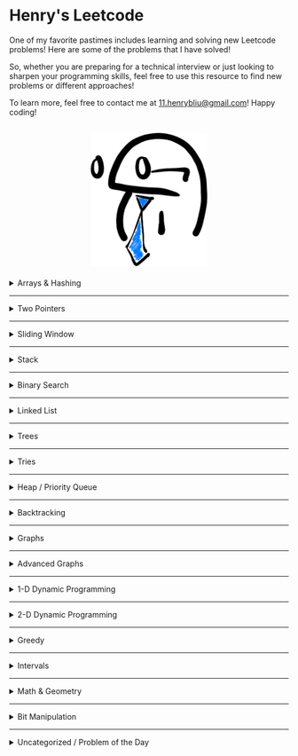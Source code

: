 # Henry's Leetcode
One of my favorite pastimes includes learning and solving new Leetcode problems! Here are some of the problems that I have solved!

So, whether you are preparing for a technical interview or just looking to sharpen your programming skills, feel free to use this resource to find new problems or different approaches!

To learn more, feel free to contact me at 11.henrybliu@gmail.com! Happy coding!

<h2 style="text-align: center;">

<img src="images/cartoon.png" alt="cartoon character" title="cartoon character" width="210"/>

</h2>

<details>
<summary>  Arrays & Hashing </summary>

| # | Difficulty | Problem | My Solution |
| :---: | :---: | :----: | :---: |
| 217 | Easy | [Contains Duplicate](https://leetcode.com/problems/contains-duplicate/) | [python3](https://github.com/henrybliu/Leetcode/blob/main/solutions/217.py) |
|  242 | Easy | [Valid Anagram](https://leetcode.com/problems/valid-anagram/) | [python3](https://github.com/henrybliu/Leetcode/blob/main/solutions/242.py)|
|  1 | Easy | [Two Sum](https://leetcode.com/problems/two-sum/) | [python3](https://github.com/henrybliu/Leetcode/blob/main/solutions/1.py) |
|  49 | Medium | [Group Anagrams](https://leetcode.com/problems/group-anagrams/) | [python3](https://github.com/henrybliu/Leetcode/blob/main/solutions/49.py) |
|  347 | Medium | [Top K Frequent Elements](https://leetcode.com/problems/top-k-frequent-elements/) |[python3](https://github.com/henrybliu/Leetcode/blob/main/solutions/347.py) |
|  248 | Medium | [Product of Array Except Self](https://leetcode.com/problems/product-of-array-except-self/) | [python3](https://github.com/henrybliu/Leetcode/blob/main/solutions/248.py) |
|  36 | Medium | [Valid Sudoku](https://leetcode.com/problems/valid-sudoku/) | [python3](https://github.com/henrybliu/Leetcode/blob/main/solutions/36.py)|
|  128 | Medium | [Longest Consecutive Sequence](https://leetcode.com/problems/longest-consecutive-sequence/) | [python3](https://github.com/henrybliu/Leetcode/blob/main/solutions/128.py)|
|  392 | Easy | [Is Subsequence](https://leetcode.com/problems/is-subsequence/) | [python3](https://github.com/henrybliu/Leetcode/blob/main/solutions/392.py)|
|  58 | Easy | [Length of Last Word](https://leetcode.com/problems/length-of-last-word/) | [python3](https://github.com/henrybliu/Leetcode/blob/main/solutions/58.py)|
|  1299 | Easy | [Replace Elements With Greatest Element on Right Side](https://leetcode.com/problems/replace-elements-with-greatest-element-on-right-side/) | [python3](https://github.com/henrybliu/Leetcode/blob/main/solutions/1299.py)|
|  14 | Easy | [Longest Common Prefix](https://leetcode.com/problems/longest-common-prefix/) | [python3](solutions/14.py) |
|  27 | Easy | [Remove Element](https://leetcode.com/problems/remove-element/description/) | [python3](https://github.com/henrybliu/Leetcode/blob/main/solutions/27.py) |
|  929 | Easy | [Unique Email Addresses](https://leetcode.com/problems/unique-email-addresses/) | [python3](https://github.com/henrybliu/Leetcode/blob/main/solutions/929.py) |
|  554 | Medium | [Brick Wall](https://leetcode.com/problems/brick-wall/) | [python3](https://github.com/henrybliu/Leetcode/blob/main/solutions/554.py)|
|  819 | Easy | [Most Common Word](https://leetcode.com/problems/most-common-word/description/) | [python3](https://github.com/henrybliu/Leetcode/blob/main/solutions/819.py)|
|  937 | Medium | [Reorder Data in Log Files](https://leetcode.com/problems/reorder-data-in-log-files/description/) | [python3](https://github.com/henrybliu/Leetcode/blob/main/solutions/937.py)|
</details>

---

<details>
<summary>Two Pointers</summary>

| # | Difficulty | Problem | My Solution |
| :---: | :---: | :----: | :---: |
|  881 | Medium | [Boats to Save People](https://leetcode.com/problems/boats-to-save-people/) | [python3](https://github.com/henrybliu/Leetcode/blob/main/solutions/881.py) |
|  42 | Hard | [Trapping Rain Water](https://leetcode.com/problems/trapping-rain-water/) | [python3](https://github.com/henrybliu/Leetcode/blob/main/solutions/42.py) |
|  11 | Medium | [Container With Most Water](https://leetcode.com/problems/container-with-most-water/) | [python3](https://github.com/henrybliu/Leetcode/blob/main/solutions/11.py)|
|  15 | Medium | [3Sum](https://leetcode.com/problems/3sum/) | [python3](https://github.com/henrybliu/Leetcode/blob/main/solutions/15.py) |
|  167 | Medium | [Two Sum II - Input Array is Sorted](https://leetcode.com/problems/two-sum-ii-input-array-is-sorted/) | [python3](https://github.com/henrybliu/Leetcode/blob/main/solutions/167.py)|
|  125 | Easy | [Valid Palindrome](https://leetcode.com/problems/valid-palindrome/) | [python3](https://github.com/henrybliu/Leetcode/blob/main/solutions/125.py) |
|  777 | Medium | [Swap Adjacent in LR String](https://leetcode.com/problems/swap-adjacent-in-lr-string/description/) | [python3](https://github.com/henrybliu/Leetcode/blob/main/solutions/777.py) |
|  2149 | Medium | [Rearrange Array Elements by Sign](https://leetcode.com/problems/rearrange-array-elements-by-sign/description/?envType=daily-question&envId=2024-02-14) | [python3](https://github.com/henrybliu/Leetcode/blob/main/solutions/2149.py) |
</details>

---

<details>
<summary> Sliding Window </summary>

| # | Difficulty | Problem | My Solution |
| :---: | :---: | :----: | :---: |
|  121 | Easy | [Best Time to Buy and Sell Stock](https://leetcode.com/problems/best-time-to-buy-and-sell-stock/) | [python3](https://github.com/henrybliu/Leetcode/blob/main/solutions/121.py) |
|  3 | Medium | [Longest Substring Without Repeating Characters](https://leetcode.com/problems/longest-substring-without-repeating-characters/) | [python3](https://github.com/henrybliu/Leetcode/blob/main/solutions/3.py) |
|  424 | Medium | [Longest Repeating Character Replacement](https://leetcode.com/problems/longest-repeating-character-replacement/) | [python3](https://github.com/henrybliu/Leetcode/blob/main/solutions/424.py) |
|  567 | Medium | [Permutation in String](https://leetcode.com/problems/permutation-in-string/) | [python3](https://github.com/henrybliu/Leetcode/blob/main/solutions/567.py)|

</details>

---

<details>
<summary> Stack </summary>

| # | Difficulty | Problem | My Solution |
| :---: | :---: | :----: | :---: |
| 20 | Easy | [Valid Parentheses](https://leetcode.com/problems/valid-parentheses/) | [python3](https://github.com/henrybliu/Leetcode/blob/main/solutions/20.py) |
| 155 | Medium | [Min Stack](https://leetcode.com/problems/min-stack/description/) | [python3](https://github.com/henrybliu/Leetcode/blob/main/solutions/155.py) |
| 150 | Medium | [Evaluate Reverse Polish Notation](https://leetcode.com/problems/evaluate-reverse-polish-notation/) | [python3](https://github.com/henrybliu/Leetcode/blob/main/solutions/150.py) |
| 22| Medium | [Generate Parentheses](https://leetcode.com/problems/generate-parentheses/) | [python3](https://github.com/henrybliu/Leetcode/blob/main/solutions/22.py) |
|  735 | Medium | [Asteroid Collision](https://leetcode.com/problems/asteroid-collision/) | [python3](https://github.com/henrybliu/Leetcode/blob/main/solutions/735.py)|
|  739 | Medium | [Daily Temperatures](https://leetcode.com/problems/daily-temperatures/) | [python3](https://github.com/henrybliu/Leetcode/blob/main/solutions/739.py)|
|  853 | Medium | [Car Fleet](https://leetcode.com/problems/car-fleet/) | [python3](https://github.com/henrybliu/Leetcode/blob/main/solutions/853.py)|
|  394 | Medium | [Decode String](https://leetcode.com/problems/decode-string/) | [python3](https://github.com/henrybliu/Leetcode/blob/main/solutions/394.py)|
|  456 | Medium | [132 Pattern](https://leetcode.com/problems/132-pattern/description/) | [python3](https://github.com/henrybliu/Leetcode/blob/main/solutions/456.py)|
|  232 | Easy | [Implement Queue Using Stacks](https://leetcode.com/problems/implement-queue-using-stacks/?envType=daily-question&envId=2024-01-29) | [python3](https://github.com/henrybliu/Leetcode/blob/main/solutions/232.py)|
|  907 | Medium | [Sum of Subarray Minimums](https://leetcode.com/problems/sum-of-subarray-minimums/description/) | [python3](https://github.com/henrybliu/Leetcode/blob/main/solutions/907.py)|
</details>


</details>

---

<details>
<summary> Binary Search </summary>

| # | Difficulty | Problem | My Solution |
| :---: | :---: | :----: | :---: |
| 704 | Easy | [Binary Search](https://leetcode.com/problems/binary-search/) | [python3](https://github.com/henrybliu/Leetcode/blob/main/solutions/704.py) |
| 74 | Medium | [Search a 2D Matrix](https://leetcode.com/problems/search-a-2d-matrix/) | [python3](https://github.com/henrybliu/Leetcode/blob/main/solutions/74.py) |
| 875 | Medium | [Koko Eating Bananas](https://leetcode.com/problems/koko-eating-bananas/) | [python3](https://github.com/henrybliu/Leetcode/blob/main/solutions/875.py) |
| 153 | Medium | [Find Minimum in Rotated Sorted Array](https://leetcode.com/problems/find-minimum-in-rotated-sorted-array/) | [python3](https://github.com/henrybliu/Leetcode/blob/main/solutions/153.py) |
| 33 | Medium | [Search in Rotated Sorted Array](https://leetcode.com/problems/search-in-rotated-sorted-array/) | [python3](https://github.com/henrybliu/Leetcode/blob/main/solutions/33.py) |
| 981 | Medium | [Time Based Key-Value Store](https://leetcode.com/problems/time-based-key-value-store/) | [python3](https://github.com/henrybliu/Leetcode/blob/main/solutions/981.py) |
| 540 | Medium | [Single Element in a Sorted Array](https://leetcode.com/problems/single-element-in-a-sorted-array/) | [python3](https://github.com/henrybliu/Leetcode/blob/main/solutions/540.py) |
| 162 | Medium | [Single Element in a Sorted Array](https://leetcode.com/problems/find-peak-element/description/) | [python3](https://github.com/henrybliu/Leetcode/blob/main/solutions/162.py) |
| 4 | Hard | [Median of Two Sorted Arrays](https://leetcode.com/problems/median-of-two-sorted-arrays/) | [python3](https://github.com/henrybliu/Leetcode/blob/main/solutions/4.py) |


</details>

---

<details>
<summary> Linked List </summary>

| # | Difficulty | Problem | My Solution |
| :---: | :---: | :----: | :---: |
| 206 | Easy | [Reverse Linked List](https://leetcode.com/problems/reverse-linked-list/) | [python3](https://github.com/henrybliu/Leetcode/blob/main/solutions/206.py) |
| 21 | Easy | [Merge Two Sorted Lists](https://leetcode.com/problems/merge-two-sorted-lists/) | [python3](https://github.com/henrybliu/Leetcode/blob/main/solutions/21.py) |
| 143 | Medium | [Reorder List](https://leetcode.com/problems/reorder-list/) | [python3](https://github.com/henrybliu/Leetcode/blob/main/solutions/143.py) |
| 19 | Medium | [Remove Nth Node From End of List](https://leetcode.com/problems/remove-nth-node-from-end-of-list/) | [python3](https://github.com/henrybliu/Leetcode/blob/main/solutions/19.py) |
| 138 | Medium | [Copy List with Random Pointer](https://leetcode.com/problems/copy-list-with-random-pointer/) | [python3](https://github.com/henrybliu/Leetcode/blob/main/solutions/138.py) |
| 2| Medium | [Add Numbers](https://leetcode.com/problems/add-two-numbers/) | [python3](https://github.com/henrybliu/Leetcode/blob/main/solutions/2.py) |
|  141 | Easy | [Linked List Cycle](https://leetcode.com/problems/linked-list-cycle/) | [python3](https://github.com/henrybliu/Leetcode/blob/main/solutions/141.py)|
|  287 | Medium | [Find the Duplicate Number](https://leetcode.com/problems/find-the-duplicate-number/) | [python3](https://github.com/henrybliu/Leetcode/blob/main/solutions/287.py)|
|  146 | Medium | [LRU Cache](https://leetcode.com/problems/lru-cache/) | [python3](https://github.com/henrybliu/Leetcode/blob/main/solutions/146.py)|
|  23 | Medium | [Merge K Sorted Lists](https://leetcode.com/problems/merge-k-sorted-lists/description/) | [python3](https://github.com/henrybliu/Leetcode/blob/main/solutions/23.py)|

</details>

---

<details>
<summary> Trees </summary>

| # | Difficulty | Problem | My Solution |
| :---: | :---: | :----: | :---: |
| 102 | Medium | [Binary Tree Level Order Traversal](https://leetcode.com/problems/binary-tree-level-order-traversal/) | [python3](https://github.com/henrybliu/Leetcode/blob/main/solutions/102.py) |
| 199 | Medium | [Binary Tree Level Order Traversal](https://leetcode.com/problems/binary-tree-right-side-view/) | [python3](https://github.com/henrybliu/Leetcode/blob/main/solutions/199.py) |
| 1448 | Medium | [Count Good Nodes in Binary Tree](https://leetcode.com/problems/count-good-nodes-in-binary-tree/) | [python3](https://github.com/henrybliu/Leetcode/blob/main/solutions/1448.py) |
| 98 | Medium | [Validate Binary Search Tree](https://leetcode.com/problems/validate-binary-search-tree/) | [python3](https://github.com/henrybliu/Leetcode/blob/main/solutions/98.py) |
| 230 | Medium | [Kth Smallest Element in a BST](https://leetcode.com/problems/kth-smallest-element-in-a-bst/) | [python3](https://github.com/henrybliu/Leetcode/blob/main/solutions/230.py) |
| 105 | Medium | [Construct Binary Tree from Preorder and Inorder Traversal](https://leetcode.com/problems/construct-binary-tree-from-preorder-and-inorder-traversal/) | [python3](https://github.com/henrybliu/Leetcode/blob/main/solutions/105.py) |
| 124 | Hard | [Binary Tree Maximum Path Sum](https://leetcode.com/problems/binary-tree-maximum-path-sum/) | [python3](https://github.com/henrybliu/Leetcode/blob/main/solutions/124.py) |
| 297 | Hard | [Serialize and Deserialize Binary Tree](https://leetcode.com/problems/serialize-and-deserialize-binary-tree/) | [python3](https://github.com/henrybliu/Leetcode/blob/main/solutions/297.py) |
| 226 | Easy | [Invert Binary Tree](https://leetcode.com/problems/invert-binary-tree/) | [python3](https://github.com/henrybliu/Leetcode/blob/main/solutions/226.py) |
| 104 | Easy | [Maximum Depth of Binary Tree](https://leetcode.com/problems/maximum-depth-of-binary-tree/) | [python3](https://github.com/henrybliu/Leetcode/blob/main/solutions/104.py) |
| 543 | Easy | [Diameter of Binary Tree](https://leetcode.com/problems/diameter-of-binary-tree/) | [python3](https://github.com/henrybliu/Leetcode/blob/main/solutions/543.py) |
| 110 | Easy | [Balanced Binary Tree](https://leetcode.com/problems/balanced-binary-tree/) | [python3](https://github.com/henrybliu/Leetcode/blob/main/solutions/110.py) |
| 100 | Easy | [Same Tree](https://leetcode.com/problems/same-tree/) | [python3](https://github.com/henrybliu/Leetcode/blob/main/solutions/100.py) |
| 572 | Easy | [Subtree of Another Tree](https://leetcode.com/problems/subtree-of-another-tree/) | [python3](https://github.com/henrybliu/Leetcode/blob/main/solutions/572.py) |
| 235 | Medium | [Lowest Common Ancestor of a Binary Search Tree](https://leetcode.com/problems/lowest-common-ancestor-of-a-binary-search-tree/) | [python3](https://github.com/henrybliu/Leetcode/blob/main/solutions/235.py) |
| 1026 | Medium | [Maximum Difference Between Node and Ancestor](https://leetcode.com/problems/maximum-difference-between-node-and-ancestor/description/?envType=daily-question&envId=2024-01-11) | [python3](https://github.com/henrybliu/Leetcode/blob/main/solutions/1026.py) |
| 872 | Easy | [Leaf-Similar Trees](https://leetcode.com/problems/leaf-similar-trees/description/?envType=daily-question&envId=2024-01-09) | [python3](https://github.com/henrybliu/Leetcode/blob/main/solutions/872.py) |
| 938 | Easy | [Range Sum of BST](https://leetcode.com/problems/range-sum-of-bst/description/?envType=daily-question&envId=2024-01-08) | [python3](https://github.com/henrybliu/Leetcode/blob/main/solutions/938.py) |
| 2385 | Medium | [Amount of Time for Binary Tree to Be Infected](https://leetcode.com/problems/amount-of-time-for-binary-tree-to-be-infected/description/?envType=daily-question&envId=2024-01-10) | [python3](https://github.com/henrybliu/Leetcode/blob/main/solutions/2385.py) |
| 1457 | Medium | [Pseudo-Palindromic Paths in a Binary Tree](https://leetcode.com/problems/pseudo-palindromic-paths-in-a-binary-tree/description/?envType=daily-question&envId=2024-01-24) | [python3](https://github.com/henrybliu/Leetcode/blob/main/solutions/1457.py) |
</details>


---

<details>
<summary> Tries </summary>

| # | Difficulty | Problem | My Solution |
| :---: | :---: | :----: | :---: |
| 208 | Medium | [Implement a Trie Prefix Tree](https://leetcode.com/problems/implement-trie-prefix-tree/) | [python3](https://github.com/henrybliu/Leetcode/blob/main/solutions/208.py) |
| 211 | Medium | [Design Add and Search Words Data Structure](https://leetcode.com/problems/design-add-and-search-words-data-structure/) | [python3](https://github.com/henrybliu/Leetcode/blob/main/solutions/211.py) |
| 212 | Hard | [Word Search II](https://leetcode.com/problems/word-search-ii/) | [python3](https://github.com/henrybliu/Leetcode/blob/main/solutions/212.py) |


</details>

---

<details>
<summary> Heap / Priority Queue </summary>

| # | Difficulty | Problem | My Solution |
| :---: | :---: | :----: | :---: |
| 355 | Medium | [Design Twitter](https://leetcode.com/problems/design-twitter/description/) | [python3](https://github.com/henrybliu/Leetcode/blob/main/solutions/355.py) |
| 703 | Easy | [Kth Largest Element in a Stream](https://leetcode.com/problems/kth-largest-element-in-a-stream/) | [python3](https://github.com/henrybliu/Leetcode/blob/main/solutions/703.py) |
| 1046 | Easy | [Last Stone Weight](https://leetcode.com/problems/last-stone-weight/) | [python3](https://github.com/henrybliu/Leetcode/blob/main/solutions/1046.py) |
| 973 | Medium | [K Closest Points to Origin](https://leetcode.com/problems/k-closest-points-to-origin/) | [python3](https://github.com/henrybliu/Leetcode/blob/main/solutions/973.py) |
| 215 | Medium | [Kth Largest Element in an Array](https://leetcode.com/problems/kth-largest-element-in-an-array/) | [python3](https://github.com/henrybliu/Leetcode/blob/main/solutions/215.py) |
| 295 | Medium | [Find Median from Data Stream](https://leetcode.com/problems/find-median-from-data-stream/) | [python3](https://github.com/henrybliu/Leetcode/blob/main/solutions/295.py) |
| 621 | Medium | [Task Scheduler](https://leetcode.com/problems/task-scheduler/) | [python3](https://github.com/henrybliu/Leetcode/blob/main/solutions/621.py) |


</details>

---

<details>
<summary> Backtracking </summary>

| # | Difficulty | Problem | My Solution |
| :---: | :---: | :----: | :---: |
| 51 | Hard | [N-Queens](https://leetcode.com/problems/n-queens/description/) | [python3](https://github.com/henrybliu/Leetcode/blob/main/solutions/51.py) |
| 78 | Medium | [Subsets](https://leetcode.com/problems/subsets/description/) | [python3](https://github.com/henrybliu/Leetcode/blob/main/solutions/78.py) |
| 39 | Medium | [Combination Sum](https://leetcode.com/problems/combination-sum/description/) | [python3](https://github.com/henrybliu/Leetcode/blob/main/solutions/39.py) |
| 46 | Medium | [Permutations](https://leetcode.com/problems/permutations/description/) | [python3](https://github.com/henrybliu/Leetcode/blob/main/solutions/46.py) |
| 90 | Medium | [Subsets II](https://leetcode.com/problems/subsets-ii/) | [python3](https://github.com/henrybliu/Leetcode/blob/main/solutions/90.py) |
| 17 | Medium | [Letter Combinations of a Phone Number](https://leetcode.com/problems/letter-combinations-of-a-phone-number/description/) | [python3](https://github.com/henrybliu/Leetcode/blob/main/solutions/17.py) |
| 40 | Medium | [Combination Sum II](https://leetcode.com/problems/combination-sum-ii/description/) | [python3](https://github.com/henrybliu/Leetcode/blob/main/solutions/40.py) |
| 17 | Medium | [Letter Combinations of a Phone Number](https://leetcode.com/problems/letter-combinations-of-a-phone-number/description/) | [python3](https://github.com/henrybliu/Leetcode/blob/main/solutions/17.py) |
| 131 | Medium | [Palindrome Partitioning](https://leetcode.com/problems/palindrome-partitioning/description/) | [python3](https://github.com/henrybliu/Leetcode/blob/main/solutions/131.py) |
| 79 | Medium | [Word Search](https://leetcode.com/problems/word-search//) | [python3](https://github.com/henrybliu/Leetcode/blob/main/solutions/79.py) |
| 1239 | Medium | [Maximum Length of a Concatenated String with Unique Characters](https://leetcode.com/problems/maximum-length-of-a-concatenated-string-with-unique-characters/description/?envType=daily-question&envId=2024-01-23) | [python3](https://github.com/henrybliu/Leetcode/blob/main/solutions/1239.py) |

</details>

---

<details>
<summary> Graphs </summary>

| # | Difficulty | Problem | My Solution |
| :---: | :---: | :----: | :---: |
| 210 | Medium | [Course Schedule II](https://leetcode.com/problems/course-schedule-ii/description/) | [python3](https://github.com/henrybliu/Leetcode/blob/main/solutions/210.py) |
| 207 | Medium | [Course Schedule](https://leetcode.com/problems/course-schedule/description/) | [python3](https://github.com/henrybliu/Leetcode/blob/main/solutions/207.py) |
| 200 | Medium | [Number of Islands](https://leetcode.com/problems/number-of-islands/) | [python3](https://github.com/henrybliu/Leetcode/blob/main/solutions/200.py) |
| 695 | Medium | [Max Area of Island](https://leetcode.com/problems/max-area-of-island/) | [python3](https://github.com/henrybliu/Leetcode/blob/main/solutions/695.py) |
| 417 | Medium | [Pacific Atlantic Water Flow](https://leetcode.com/problems/pacific-atlantic-water-flow/) | [python3](https://github.com/henrybliu/Leetcode/blob/main/solutions/417.py) |
| 994 | Medium | [Rotting Oranges](https://leetcode.com/problems/rotting-oranges/) | [python3](https://github.com/henrybliu/Leetcode/blob/main/solutions/994.py) |
| 130 | Medium | [Surrounded Regions](https://leetcode.com/problems/surrounded-regions/) | [python3](https://github.com/henrybliu/Leetcode/blob/main/solutions/130.py) |
| 133 | Medium | [Clone Graph](https://leetcode.com/problems/clone-graph/description/) | [python3](https://github.com/henrybliu/Leetcode/blob/main/solutions/133.py) |
| 684 | Medium | [Redundant Connection](https://leetcode.com/problems/redundant-connection/description/) | [python3](https://github.com/henrybliu/Leetcode/blob/main/solutions/684.py) |
| 127 | Hard | [Word Ladder](https://leetcode.com/problems/word-ladder/) | [python3](https://github.com/henrybliu/Leetcode/blob/main/solutions/127.py) |
| 953 | Easy | [Verifying an Alien Dictionary](https://leetcode.com/problems/verifying-an-alien-dictionary/) | [python3](https://github.com/henrybliu/Leetcode/blob/main/solutions/953.py) |
| 934 | Medium | [Shortest Bridge](https://leetcode.com/problems/shortest-bridge/description/) | [python3](https://github.com/henrybliu/Leetcode/blob/main/solutions/934.py) |
| 909 | Medium | [Snakes and Ladders](https://leetcode.com/problems/snakes-and-ladders/description/) | [python3](https://github.com/henrybliu/Leetcode/blob/main/solutions/909.py) |
| 1306 | Medium | [Jump Game III](https://leetcode.com/problems/jump-game-iii/) | [python3](https://github.com/henrybliu/Leetcode/blob/main/solutions/1306.py) |

</details>

---

<details>
<summary> Advanced Graphs </summary>
To be added
</details>

---

<details>
<summary> 1-D Dynamic Programming </summary>

| # | Difficulty | Problem | My Solution |
| :---: | :---: | :----: | :---: |
| 1578 | Medium | [Minimum Time to Make Rope Colorful](https://leetcode.com/problems/minimum-time-to-make-rope-colorful/) | [python3](https://github.com/henrybliu/Leetcode/blob/main/solutions/1578.py) |
| 1155  | Medium | [Number of Dice Rolls With Target Sum](https://leetcode.com/problems/number-of-dice-rolls-with-target-sum/description/?envType=daily-question&envId=2023-12-26) | [python3](https://github.com/henrybliu/Leetcode/blob/main/solutions/1155.py) |
| 91  | Medium | [Decode Ways](https://leetcode.com/problems/decode-ways/description/?envType=daily-question&envId=2023-12-25) | [python3](https://github.com/henrybliu/Leetcode/blob/main/solutions/91.py) |
| 1567  | Medium | [Maximum Length of Subarray With Positive Product](https://leetcode.com/problems/maximum-length-of-subarray-with-positive-product/description/) | [python3](https://github.com/henrybliu/Leetcode/blob/main/solutions/1567.py) |
| 70  | Easy | [Climbing Stairs](https://leetcode.com/problems/climbing-stairs/description/?envType=daily-question&envId=2024-01-18) | [python3](https://github.com/henrybliu/Leetcode/blob/main/solutions/70.py) |
| 198  | Medium | [House Robber](https://leetcode.com/problems/house-robber/description/?envType=daily-question&envId=2024-01-21) | [python3](https://github.com/henrybliu/Leetcode/blob/main/solutions/198.py) |
| 5  | Medium | [Longest Palindromic Substring](https://leetcode.com/problems/longest-palindromic-substring/description/) | [python3](https://github.com/henrybliu/Leetcode/blob/main/solutions/5.py) |
</details>


---

<details>
<summary> 2-D Dynamic Programming </summary>

| # | Difficulty | Problem | My Solution |
| :---: | :---: | :----: | :---: |
| 931 | Medium | [Minimum Falling Path Sum]](https://leetcode.com/problems/minimum-falling-path-sum/description/?envType=daily-question&envId=2024-01-19) | [python3](https://github.com/henrybliu/Leetcode/blob/main/solutions/931.py) |
| 1143 | Medium | [Longest Common Subsequence]](https://leetcode.com/problems/longest-common-subsequence/description/?envType=daily-question&envId=2024-01-25) | [python3](https://github.com/henrybliu/Leetcode/blob/main/solutions/1143.py) |
| 576 | Medium | [Out of Boundary Paths](https://leetcode.com/problems/out-of-boundary-paths/description/?envType=daily-question&envId=2024-01-26) | [python3](https://github.com/henrybliu/Leetcode/blob/main/solutions/576.py) |
</details>

---

<details>
<summary> Greedy </summary>

| # | Difficulty | Problem | My Solution |
| :---: | :---: | :----: | :---: |
| 134 | Medium | [Gas Station](https://leetcode.com/problems/gas-station/description/) | [python3](https://github.com/henrybliu/Leetcode/blob/main/solutions/134.py) |
| 2966 | Medium | [Divide Array Into Arrays With Max Difference](https://leetcode.com/problems/divide-array-into-arrays-with-max-difference/?envType=daily-question&envId=2024-02-01) | [python3](https://github.com/henrybliu/Leetcode/blob/main/solutions/2966.py) |
| 2971 | Medium | [Find Polygon With the Largest Perimeter](https://leetcode.com/problems/find-polygon-with-the-largest-perimeter/description/?envType=daily-question&envId=2024-02-15) | [python3](https://github.com/henrybliu/Leetcode/blob/main/solutions/2971.py) |


</details>

---

<details>
<summary> Intervals </summary>

| # | Difficulty | Problem | My Solution |
| :---: | :---: | :----: | :---: |
| 57 | Medium | [Insert Interval](https://leetcode.com/problems/insert-interval/) | [python3](https://github.com/henrybliu/Leetcode/blob/main/solutions/57.py) |
| 56 | Medium | [Merge Intervals](https://leetcode.com/problems/merge-intervals/) | [python3](https://github.com/henrybliu/Leetcode/blob/main/solutions/56.py) |
| 435 | Medium | [Non-overlapping Intervals](https://leetcode.com/problems/non-overlapping-intervals/) | [python3](https://github.com/henrybliu/Leetcode/blob/main/solutions/435.py) |
</details>

---

<details>
<summary> Math & Geometry </summary>

| # | Difficulty | Problem | My Solution |
| :---: | :---: | :----: | :---: |
| 149 | Hard | [Max Points on a Line](https://leetcode.com/problems/max-points-on-a-line/description/) | [python3](https://github.com/henrybliu/Leetcode/blob/main/solutions/149.py) |
| 43 | Medium | [Multiply Strings](https://leetcode.com/problems/multiply-strings/description/) | [python3](https://github.com/henrybliu/Leetcode/blob/main/solutions/43.py) |
</details>

---

<details>
<summary> Bit Manipulation </summary>
To be added
</details>

---

<details>
<summary> Uncategorized / Problem of the Day </summary>

| # | Difficulty | Problem | My Solution |
| :---: | :---: | :----: | :---: |
| 2706 | Easy | [Buy Two Chocolates](https://leetcode.com/problems/buy-two-chocolates/description/?envType=daily-question&envId=2023-12-20) | [python3](https://github.com/henrybliu/Leetcode/blob/main/solutions/2706.py) |
| 1637 | Medium | [Widest Vertical Area Between Two Points Containing No Points](https://leetcode.com/problems/widest-vertical-area-between-two-points-containing-no-points/description/?envType=daily-question&envId=2023-12-21) | [python3](https://github.com/henrybliu/Leetcode/blob/main/solutions/1637.py) |
| 661 | Easy | [Image Smoother](https://leetcode.com/problems/image-smoother/?envType=daily-question&envId=2023-12-19) | [python3](https://github.com/henrybliu/Leetcode/blob/main/solutions/661.py) |
| 1913 | Easy | [Maximum Product Difference Between Two Pairs](https://leetcode.com/problems/maximum-product-difference-between-two-pairs/description/?envType=daily-question&envId=2023-12-18) | [python3](https://github.com/henrybliu/Leetcode/blob/main/solutions/1913.py) |
| 2353 | Medium | [Design a Food Rating System](https://leetcode.com/problems/design-a-food-rating-system/description/?envType=daily-question&envId=2023-12-17) | [python3](https://github.com/henrybliu/Leetcode/blob/main/solutions/2353.py) |
| 1436 | Easy | [Destination City](https://leetcode.com/problems/destination-city/?envType=daily-question&envId=2023-12-15) | [python3](https://github.com/henrybliu/Leetcode/blob/main/solutions/1436.py) |
| 2482 | Medium | [Difference Between Ones and Zeros in Row and Column](https://leetcode.com/problems/difference-between-ones-and-zeros-in-row-and-column/?envType=daily-question&envId=2023-12-14) | [python3](https://github.com/henrybliu/Leetcode/blob/main/solutions/2482.py) |
| 1582 | Easy | [Special Positions in a Binary Matrix](https://leetcode.com/problems/special-positions-in-a-binary-matrix/) | [python3](https://github.com/henrybliu/Leetcode/blob/main/solutions/1582.py) |
| 1464 | Easy | [Maximum Product of Two Elements in an Array](https://leetcode.com/problems/maximum-product-of-two-elements-in-an-array/) | [python3](https://github.com/henrybliu/Leetcode/blob/main/solutions/1464.py) |
| 1287 | Easy | [Element Appearing More Than 25% In Sorted Array](https://leetcode.com/problems/element-appearing-more-than-25-in-sorted-array/description/?envType=daily-question&envId=2023-12-11) | [python3](https://github.com/henrybliu/Leetcode/blob/main/solutions/1287.py) |
| 1716 | Easy | [Calculate Money in Leetcode Bank](https://leetcode.com/problems/calculate-money-in-leetcode-bank/?envType=daily-question&envId=2023-12-06) | [python3](https://github.com/henrybliu/Leetcode/blob/main/solutions/1716.py) |
| 1266 | Easy | [Minimum Time Visiting All Points](https://leetcode.com/problems/minimum-time-visiting-all-points/?envType=daily-question&envId=2023-12-03) | [python3](https://github.com/henrybliu/Leetcode/blob/main/solutions/1266.py) |
| 1422 | Easy | [Maximum Score After Splitting a String](https://leetcode.com/problems/maximum-score-after-splitting-a-string/description/?envType=daily-question&envId=2023-12-22) | [python3](https://github.com/henrybliu/Leetcode/blob/main/solutions/1422.py) |
| 1496 | Easy | [Path Crossing](https://leetcode.com/problems/path-crossing/description/?envType=daily-question&envId=2023-12-23) | [python3](https://github.com/henrybliu/Leetcode/blob/main/solutions/1496.py) |
| 1758 | Easy | [Minimum Changes To Make Alternating Binary String](https://leetcode.com/problems/minimum-changes-to-make-alternating-binary-string/description/?envType=daily-question&envId=2023-12-24) | [python3](https://github.com/henrybliu/Leetcode/blob/main/solutions/1758.py) |
| 1897 | Easy | [Redistribute Characters to Make All Strings Equal](https://leetcode.com/problems/redistribute-characters-to-make-all-strings-equal/description/?envType=daily-question&envId=2023-12-30) | [python3](https://github.com/henrybliu/Leetcode/blob/main/solutions/1897.py) |
| 1624 | Easy | [Largest Substring Between Two Equal Characters](https://leetcode.com/problems/largest-substring-between-two-equal-characters/description/?envType=daily-question&envId=2023-12-31) | [python3](https://github.com/henrybliu/Leetcode/blob/main/solutions/1624.py) |
| 455 | Easy | [Assign Cookies](https://leetcode.com/problems/assign-cookies/description/?envType=daily-question&envId=2024-01-01) | [python3](https://github.com/henrybliu/Leetcode/blob/main/solutions/455.py) |
| 2610 | Medium | [Assign Cookies](https://leetcode.com/problems/convert-an-array-into-a-2d-array-with-conditions/description/?envType=daily-question&envId=2024-01-02) | [python3](https://github.com/henrybliu/Leetcode/blob/main/solutions/2610.py) |
| 2870 | Medium | [Minimum Number of Operations to Make Array Empty](https://leetcode.com/problems/minimum-number-of-operations-to-make-array-empty/description/?envType=daily-question&envId=2024-01-04) | [python3](https://github.com/henrybliu/Leetcode/blob/main/solutions/2870.py) |
| 1704 | Easy | [Determine if String Halves Are Alike](https://leetcode.com/problems/determine-if-string-halves-are-alike/description/?envType=daily-question&envId=2024-01-12) | [python3](https://github.com/henrybliu/Leetcode/blob/main/solutions/1704.py) |
| 1347 | Medium | [Minimum Number of Steps to Make Two Strings Anagram](https://leetcode.com/problems/minimum-number-of-steps-to-make-two-strings-anagram/description/?envType=daily-question&envId=2024-01-13) | [python3](https://github.com/henrybliu/Leetcode/blob/main/solutions/1347.py) |
| 1657 | Medium | [Determine if Two Strings Are Close](https://leetcode.com/problems/determine-if-two-strings-are-close/description/?envType=daily-question&envId=2024-01-14) | [python3](https://github.com/henrybliu/Leetcode/blob/main/solutions/1657.py) |
| 2225 | Medium | [Find Players with Zero or One Losses](https://leetcode.com/problems/find-players-with-zero-or-one-losses/?envType=daily-question&envId=2024-01-15) | [python3](https://github.com/henrybliu/Leetcode/blob/main/solutions/2225.py) |
| 1207 | Easy | [Unique Number of Occurrences](https://leetcode.com/problems/unique-number-of-occurrences/?envType=daily-question&envId=2024-01-17) | [python3](https://github.com/henrybliu/Leetcode/blob/main/solutions/1207.py) |
| 645 | Easy | [Set Mismatch](https://leetcode.com/problems/set-mismatch/description/?envType=daily-question&envId=2024-01-22) | [python3](https://github.com/henrybliu/Leetcode/blob/main/solutions/645.py) |
| 380 | Medium | [Insert Delete GetRandom O(1)](https://leetcode.com/problems/insert-delete-getrandom-o1/description/?envType=daily-question&envId=2024-01-16) | [python3](https://github.com/henrybliu/Leetcode/blob/main/solutions/380.py) |
| 1291 | Medium | [Sequential Digits](https://leetcode.com/problems/sequential-digits/?envType=daily-question&envId=2024-02-02) | [python3](https://github.com/henrybliu/Leetcode/blob/main/solutions/1291.py) |
| 451 | Medium | [Sort Characters by Frequency](https://leetcode.com/problems/sort-characters-by-frequency/description/?envType=daily-question&envId=2024-02-07) | [python3](https://github.com/henrybliu/Leetcode/blob/main/solutions/451.py) |
| 647 | Medium | [Palindromic Substrings](https://leetcode.com/problems/palindromic-substrings/description/?envType=daily-question&envId=2024-02-10) | [python3](https://github.com/henrybliu/Leetcode/blob/main/solutions/647.py) |
| 169 | Easy | [Majority Element](https://leetcode.com/problems/majority-element/description/?envType=daily-question&envId=2024-02-12) | [python3](https://github.com/henrybliu/Leetcode/blob/main/solutions/169.py) |
</details>




